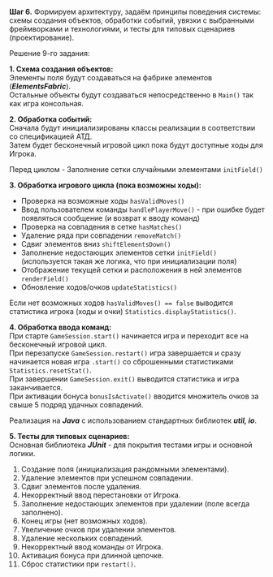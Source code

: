 **Шаг 6.** Формируем архитектуру, задаём принципы поведения системы: схемы создания объектов, обработки событий, 
увязки с выбранными фреймворками и технологиями, и тесты для типовых сценариев (проектирование).

Решение 9-го задания:

**1. Схема создания объектов:**  
Элементы поля будут создаваться на фабрике элементов (**_ElementsFabric_**).  
Остальные объекты будут создаваться непосредственно в `Main()` так как игра консольная.
  

**2. Обработка событий:**  
Сначала будут инициализированы классы реализации в соответствии со спецификацией АТД.  
Затем будет бесконечный игровой цикл пока будут доступные ходы для Игрока.

Перед циклом - Заполнение сетки случайными элементами `initField()`  

**3. Обработка игрового цикла (пока возможны ходы):**
* Проверка на возможные ходы `hasValidMoves()`
* Ввод пользователем команды `handlePlayerMove()` - при ошибке будет появляться сообщение (и возврат к вводу команд)
* Проверка на совпадения в сетке `hasMatches()`
* Удаление ряда при совпадении `removeMatch()`
* Сдвиг элементов вниз `shiftElementsDown()`
* Заполнение недостающих элементов сетки `initField()` (используется такая же логика, что при инициализации поля)
* Отображение текущей сетки и расположения в ней элементов `renderField()`
* Обновление ходов/очков `updateStatistics()`

Если нет возможных ходов `hasValidMoves() == false` выводится статистика игрока (ходы и очки) `Statistics.displayStatistics()`.

**4. Обработка ввода команд:**  
При старте `GameSession.start()` начинается игра и переходит все на бесконечный игровой цикл.  
При перезапуске `GameSession.restart()` игра завершается и сразу начинается новая игра `.start()` со сброшенными статистиками `Statistics.resetStat()`.  
При завершении `GameSession.exit()` выводится статистика и игра заканчивается.  
При активации бонуса `bonusIsActivate()` вводится множитель очков за свыше 5 подряд удачных совпадений.

Реализация на **_Java_** с использованием стандартных библиотек _**util, io**_.

**5. Тесты для типовых сценариев:**  
Основная библиотека **_JUnit_** - для покрытия тестами игры и основной логики.
1. Создание поля (инициализация рандомными элементами).
2. Удаление элементов при успешном совпадении.
3. Сдвиг элементов после удаления.
4. Некорректный ввод перестановки от Игрока.
5. Заполнение недостающих элементов при удалении (поле всегда заполнено).
6. Конец игры (нет возможных ходов).
7. Увеличение очков при удалении элементов.
8. Удаление нескольких совпадений.
9. Некорректный ввод команды от Игрока.
10. Активация бонуса при длинной цепочке. 
11. Сброс статистики при `restart()`.


